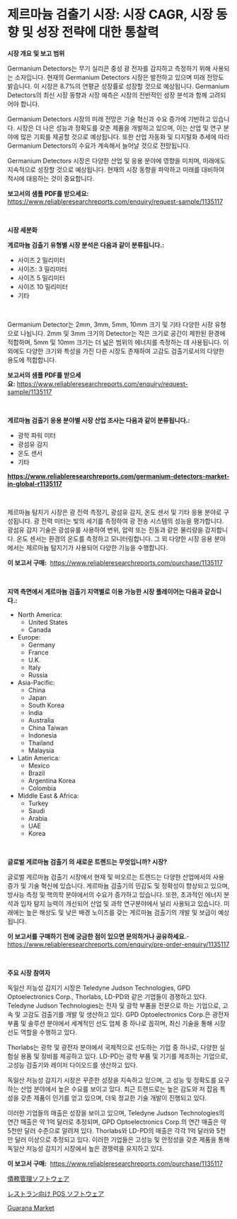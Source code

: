 <p><h1>제르마늄 검출기 시장: 시장 CAGR, 시장 동향 및 성장 전략에 대한 통찰력</h1></p><p><strong>시장 개요 및 보고 범위</strong></p>
<p><p>Germanium Detectors는 무기 실리콘 중성 광 전자를 감지하고 측정하기 위해 사용되는 소자입니다. 현재의 Germanium Detectors 시장은 발전하고 있으며 미래 전망도 밝습니다. 이 시장은 8.7%의 연평균 성장률로 성장할 것으로 예상됩니다. Germanium Detectors의 최신 시장 동향과 시장 예측은 시장의 전반적인 성장 분석과 함께 고려되어야 합니다.</p><p>Germanium Detectors 시장의 미래 전망은 기술 혁신과 수요 증가에 기반하고 있습니다. 시장은 더 나은 성능과 정확도를 갖춘 제품을 개발하고 있으며, 이는 산업 및 연구 분야에 많은 기회를 제공할 것으로 예상됩니다. 또한 산업 자동화 및 디지털화 추세에 따라 Germanium Detectors의 수요가 계속해서 늘어날 것으로 전망됩니다.</p><p>Germanium Detectors 시장은 다양한 산업 및 응용 분야에 영향을 미치며, 미래에도 지속적으로 성장할 것으로 예상됩니다. 현재의 시장 동향을 파악하고 미래를 대비하여 적시에 대응하는 것이 중요합니다.</p></p>
<p><strong>보고서의 샘플 PDF를 받으세요:</strong> <a href="https://www.reliableresearchreports.com/enquiry/request-sample/1135117">https://www.reliableresearchreports.com/enquiry/request-sample/1135117</a></p>
<p>&nbsp;</p>
<p><strong>시장 세분화</strong></p>
<p><strong>게르마늄 검출기 유형별 시장 분석은 다음과 같이 분류됩니다.:</strong></p>
<p><ul><li>사이즈 2 밀리미터</li><li>사이즈: 3 밀리미터</li><li>사이즈 5 밀리미터</li><li>사이즈 10 밀리미터</li><li>기타</li></ul></p>
<p>&nbsp;</p>
<p><p>Germanium Detector는 2mm, 3mm, 5mm, 10mm 크기 및 기타 다양한 시장 유형으로 나뉩니다. 2mm 및 3mm 크기의 Detector는 작은 크기로 공간이 제한된 환경에 적합하며, 5mm 및 10mm 크기는 더 넓은 범위의 에너지를 측정하는 데 사용됩니다. 이외에도 다양한 크기와 특성을 가진 다른 시장도 존재하여 고감도 검출기로서의 다양한 용도에 적합합니다.</p></p>
<p><strong>보고서의 샘플 PDF를 받으세요:</strong>&nbsp;<a href="https://www.reliableresearchreports.com/enquiry/request-sample/1135117">https://www.reliableresearchreports.com/enquiry/request-sample/1135117</a></p>
<p>&nbsp;</p>
<p><strong> 게르마늄 검출기 응용 분야별 시장 산업 조사는 다음과 같이 분류됩니다.:</strong></p>
<p><ul><li>광학 파워 미터</li><li>광섬유 감지</li><li>온도 센서</li><li>기타</li></ul></p>
<p><strong><a href="https://www.reliableresearchreports.com/germanium-detectors-market-in-global-r1135117">https://www.reliableresearchreports.com/germanium-detectors-market-in-global-r1135117</a></strong></p>
<p>&nbsp;</p>
<p><p>제르마늄 탐지기 시장은 광 전력 측정기, 광섬유 감지, 온도 센서 및 기타 응용 분야로 구성됩니다. 광 전력 미터는 빛의 세기를 측정하여 광 전송 시스템의 성능을 평가합니다. 광섬유 감지 기술은 광섬유를 사용하여 변위, 압력 또는 진동과 같은 물리량을 감지합니다. 온도 센서는 환경의 온도를 측정하고 모니터링합니다. 그 외 다양한 시장 응용 분야에서는 제르마늄 탐지기가 사용되어 다양한 기능을 수행합니다.</p></p>
<p><strong>이 보고서 구매:</strong>&nbsp; <a href="https://www.reliableresearchreports.com/purchase/1135117">https://www.reliableresearchreports.com/purchase/1135117</a></p>
<p>&nbsp;</p>
<p><strong>지역 측면에서 게르마늄 검출기 지역별로 이용 가능한 시장 플레이어는 다음과 같습니다.:</strong></p>
<p><ul>
    <li>
        North America:
        <ul>
            <li>United States</li>
            <li>Canada</li>
        </ul>
    </li>
    <li>
        Europe:
        <ul>
            <li>Germany</li>
            <li>France</li>
            <li>U.K.</li>
            <li>Italy</li>
            <li>Russia</li>
        </ul>
    </li>
    <li>
        Asia-Pacific:
        <ul>
            <li>China</li>
            <li>Japan</li>
            <li>South Korea</li>
            <li>India</li>
            <li>Australia</li>
            <li>China Taiwan</li>
            <li>Indonesia</li>
            <li>Thailand</li>
            <li>Malaysia</li>
        </ul>
    </li>
    <li>
        Latin America:
        <ul>
            <li>Mexico</li>
            <li>Brazil</li>
            <li>Argentina Korea</li>
            <li>Colombia</li>
        </ul>
    </li>
    <li>
        Middle East & Africa:
        <ul>
            <li>Turkey</li>
            <li>Saudi</li>
            <li>Arabia</li>
            <li>UAE</li>
            <li>Korea</li>
        </ul>
    </li>
    </ul></p>
<p>&nbsp;</p>
<p><strong>글로벌 게르마늄 검출기 의 새로운 트렌드는 무엇입니까? 시장?</strong></p>
<p><p>글로벌 게르마늄 검출기 시장에서 현재 및 떠오르는 트렌드는 다양한 산업에서의 사용 증가 및 기술 혁신에 있습니다. 게르마늄 검출기의 민감도 및 정확성이 향상되고 있으며, 방사능 측정 및 핵의학 분야에서의 수요가 증가하고 있습니다. 또한, 초과적인 에너지 분석과 입자 탐지 능력이 개선되어 산업 및 과학 연구분야에서 널리 사용되고 있습니다. 미래에는 높은 해상도 및 낮은 배경 노이즈를 갖는 게르마늄 검출기의 개발 및 보급이 예상됩니다.</p></p>
<p><strong>이 보고서를 구매하기 전에 궁금한 점이 있으면 문의하거나 공유하세요.</strong>- <a href="https://www.reliableresearchreports.com/enquiry/pre-order-enquiry/1135117">https://www.reliableresearchreports.com/enquiry/pre-order-enquiry/1135117</a></p>
<p>&nbsp;</p>
<p><strong>주요 시장 참여자</strong></p>
<p><p>독일산 저능성 감지기 시장은 Teledyne Judson Technologies, GPD Optoelectronics Corp., Thorlabs, LD-PD와 같은 기업들이 경쟁하고 있다. Teledyne Judson Technologies는 전자 및 광학 부품을 전문으로 하는 기업으로, 고속 및 고감도 검출기를 개발 및 생산하고 있다. GPD Optoelectronics Corp.은 광전자 부품 및 솔루션 분야에서 세계적인 선도 업체 중 하나로 꼽히며, 최신 기술을 통해 시장 선도 역할을 수행하고 있다.</p><p>Thorlabs는 광학 및 광전자 분야에서 국제적으로 선도하는 기업 중 하나로, 다양한 실험실 용품 및 장비를 제공하고 있다. LD-PD는 광학 부품 및 기기를 제조하는 기업으로, 고성능 검출기와 레이저 다이오드를 생산하고 있다.</p><p>독일산 저능성 감지기 시장은 꾸준한 성장을 지속하고 있으며, 고 성능 및 정확도를 요구하는 산업 분야에서 높은 수요를 보이고 있다. 최근 트렌드로는 높은 감도와 저 잡음 특성을 갖춘 제품이 인기를 얻고 있으며, 더욱 정교한 기술 개발이 진행되고 있다.</p><p>이러한 기업들의 매출은 성장을 보이고 있으며, Teledyne Judson Technologies의 연간 매출은 약 1억 달러로 추정되며, GPD Optoelectronics Corp.의 연간 매출은 약 5천만 달러 수준으로 알려져 있다. Thorlabs와 LD-PD의 매출은 각각 1억 달러와 5천만 달러 이상으로 추정되고 있다. 이러한 기업들은 고성능 및 안정성을 갖춘 제품을 통해 독일산 저능성 감지기 시장에서 높은 경쟁력을 유지하고 있다.</p></p>
<p><strong>이 보고서 구매:</strong>&nbsp;&nbsp;<a href="https://www.reliableresearchreports.com/purchase/1135117">https://www.reliableresearchreports.com/purchase/1135117</a></p>
<p><p><a href="https://medium.com/@aaronanfotrrd897367/%E8%B2%A0%E5%82%B5%E7%AE%A1%E7%90%86%E3%82%BD%E3%83%95%E3%83%88%E3%82%A6%E3%82%A7%E3%82%A2%E5%B8%82%E5%A0%B4-2031%E5%B9%B4%E3%81%BE%E3%81%A7%E3%81%AE%E6%88%90%E5%8A%9F%E3%81%99%E3%82%8B%E3%83%93%E3%82%B8%E3%83%8D%E3%82%B9%E6%88%A6%E7%95%A5%E3%81%AE%E9%8D%B5-bccdaf76ca73">債務管理ソフトウェア</a></p><p><a href="https://medium.com/@christiandickens2005/%E3%83%AC%E3%82%B9%E3%83%88%E3%83%A9%E3%83%B3%E5%90%91%E3%81%91pos%E3%82%BD%E3%83%95%E3%83%88%E3%82%A6%E3%82%A7%E3%82%A2%E3%81%AE%E5%B8%82%E5%A0%B4%E3%82%B7%E3%82%A7%E3%82%A2%E3%81%AE%E9%80%B2%E5%8C%96%E3%81%A8%E5%B8%82%E5%A0%B4%E6%88%90%E9%95%B7%E3%83%88%E3%83%AC%E3%83%B3%E3%83%892024%E5%B9%B4%E3%81%8B%E3%82%892031%E5%B9%B4%E3%81%BE%E3%81%A7-1ab859bc4464">レストラン向け POS ソフトウェア</a></p><p><a href="https://invited-way-688.notion.site/Guarana-Market-Trends-Forecast-and-Competitive-Analysis-to-2031-0273e4636a31448c82aec332693323e5">Guarana Market</a></p></p>